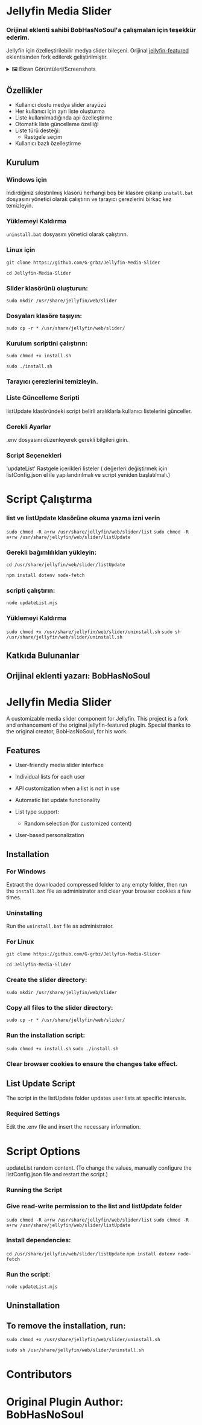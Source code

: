 # Jellyfin Media Slider


### Orijinal eklenti sahibi BobHasNoSoul'a çalışmaları için teşekkür ederim.

Jellyfin için özelleştirilebilir medya slider bileşeni. Orijinal [jellyfin-featured](https://github.com/BobHasNoSoul/jellyfin-featured) eklentisinden fork edilerek geliştirilmiştir.

<details>
<summary>🖼️ Ekran Görüntüleri/Screenshots </summary>

![Preview 1](https://github.com/user-attachments/assets/30393add-cdad-440f-bcb9-78323e042a4c)


![Preview 2](https://github.com/user-attachments/assets/9f51aa2c-d70a-43ab-8f10-4d4a1bbf967b)


![Preview 3](https://github.com/user-attachments/assets/be7557de-8953-4569-80a5-390071da07aa) </details>



## Özellikler

- Kullanıcı dostu medya slider arayüzü
- Her kullanıcı için ayrı liste oluşturma
- Liste kullanılmadığında api özelleştirme
- Otomatik liste güncelleme özelliği
- Liste türü desteği:
  - Rastgele seçim
- Kullanıcı bazlı özelleştirme

## Kurulum

### Windows için

İndirdiğiniz sıkıştırılmış klasörü herhangi boş bir klasöre çıkarıp ``` install.bat ``` dosyasını yönetici olarak çalıştırın ve tarayıcı çerezlerini birkaç kez temizleyin.

### Yüklemeyi Kaldırma

``` uninstall.bat ``` dosyasını yönetici olarak çalıştırın.


### Linux için

``` git clone https://github.com/G-grbz/Jellyfin-Media-Slider ```

``` cd Jellyfin-Media-Slider ```

### Slider klasörünü oluşturun:

``` sudo mkdir /usr/share/jellyfin/web/slider ```

### Dosyaları klasöre taşıyın:

``` sudo cp -r * /usr/share/jellyfin/web/slider/ ```

### Kurulum scriptini çalıştırın:

``` sudo chmod +x install.sh ```

``` sudo ./install.sh ```

### Tarayıcı çerezlerini temizleyin.

### Liste Güncelleme Scripti

listUpdate klasöründeki script belirli aralıklarla kullanıcı listelerini günceller.

### Gerekli Ayarlar
.env dosyasını düzenleyerek gerekli bilgileri girin.

### Script Seçenekleri
'updateList'	Rastgele içerikleri listeler ( değerleri değiştirmek için listConfig.json el ile yapılandırılmalı ve script yeniden başlatılmalı.)

# Script Çalıştırma

### list ve listUpdate klasörüne okuma yazma izni verin

``` sudo chmod -R a+rw /usr/share/jellyfin/web/slider/list ```
``` sudo chmod -R a+rw /usr/share/jellyfin/web/slider/listUpdate ```

### Gerekli bağımlılıkları yükleyin:

``` cd /usr/share/jellyfin/web/slider/listUpdate ```

``` npm install dotenv node-fetch ```

### scripti çalıştırın:

``` node updateList.mjs ```

### Yüklemeyi Kaldırma

``` sudo chmod +x /usr/share/jellyfin/web/slider/uninstall.sh ```
``` sudo sh /usr/share/jellyfin/web/slider/uninstall.sh ```

## Katkıda Bulunanlar
## Orijinal eklenti yazarı: BobHasNoSoul


# Jellyfin Media Slider

A customizable media slider component for Jellyfin. This project is a fork and enhancement of the original jellyfin-featured plugin. Special thanks to the original creator, BobHasNoSoul, for his work.



## Features

- User-friendly media slider interface

- Individual lists for each user

- API customization when a list is not in use

- Automatic list update functionality

- List type support:

    - Random selection (for customized content)

- User-based personalization

## Installation

### For Windows
Extract the downloaded compressed folder to any empty folder, then run the ``` install.bat ``` file as administrator and clear your browser cookies a few times.

### Uninstalling
Run the ``` uninstall.bat ``` file as administrator.

### For Linux

``` git clone https://github.com/G-grbz/Jellyfin-Media-Slider ```

``` cd Jellyfin-Media-Slider ```

### Create the slider directory:

``` sudo mkdir /usr/share/jellyfin/web/slider ```

### Copy all files to the slider directory:

``` sudo cp -r * /usr/share/jellyfin/web/slider/ ```

### Run the installation script:

``` sudo chmod +x install.sh ```
``` sudo ./install.sh ```

### Clear browser cookies to ensure the changes take effect.

## List Update Script

The script in the listUpdate folder updates user lists at specific intervals.

### Required Settings

Edit the .env file and insert the necessary information.

# Script Options

updateList random content. (To change the values, manually configure the listConfig.json file and restart the script.)

### Running the Script

### Give read-write permission to the list and listUpdate folder

``` sudo chmod -R a+rw /usr/share/jellyfin/web/slider/list ```
``` sudo chmod -R a+rw /usr/share/jellyfin/web/slider/listUpdate ```

### Install dependencies:

``` cd /usr/share/jellyfin/web/slider/listUpdate ```
``` npm install dotenv node-fetch ```

### Run the script:

``` node updateList.mjs ```

## Uninstallation

## To remove the installation, run:

``` sudo chmod +x /usr/share/jellyfin/web/slider/uninstall.sh ```

``` sudo sh /usr/share/jellyfin/web/slider/uninstall.sh ```

# Contributors

# Original Plugin Author: BobHasNoSoul
